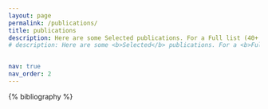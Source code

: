 ```yaml
---
layout: page
permalink: /publications/
title: publications
description: Here are some Selected publications. For a Full list (40+ incl. 8+ 1st-Author @TWC</u>), please refer to my Google Scholar.
# description: Here are some <b>Selected</b> publications. For a <b>Full</b> list (<u>38+ incl. 8+ 1st-Author @TWC</u>), please refer to my <a href="https://scholar.google.com/citations?user=CjWtXBAAAAAJ"><b><u>Google Scholar</u></b></a>.


nav: true
nav_order: 2
---
```


<!-- _pages/publications.md -->
<div class="publications">

{% bibliography %}

</div>
